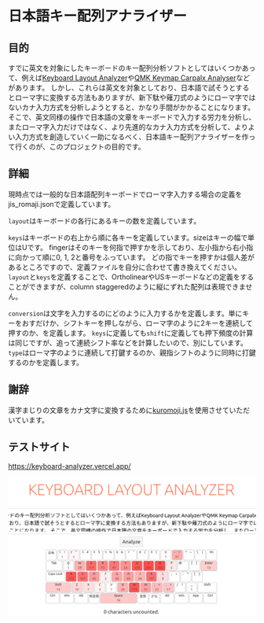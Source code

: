 # 日本語キー配列アナライザー

## 目的

すでに英文を対象にしたキーボードのキー配列分析ソフトとしてはいくつかあって、例えば[Keyboard Layout Analyzer](http://patorjk.com/keyboard-layout-analyzer/#/main)や[QMK Keymap Carpalx Analyser](https://jackhumbert.github.io/typing_model/)などがあります。
しかし、これらは英文を対象としており、日本語で試そうとするとローマ字に変換する方法もありますが、新下駄や薙刀式のようにローマ字ではないカナ入力方式を分析しようとすると、かなり手間がかかることになります。
そこで、英文同様の操作で日本語の文章をキーボードで入力する労力を分析し、またローマ字入力だけではなく、より先進的なカナ入力方式を分析して、よりよい入力方式を創造していく一助になるべく、日本語キー配列アナライザーを作って行くのが、このプロジェクトの目的です。

## 詳細

現時点では一般的な日本語配列キーボードでローマ字入力する場合の定義をjis_romaji.jsonで定義しています。

`layout`はキーボードの各行にあるキーの数を定義しています。

`keys`はキーボードの右上から順に各キーを定義しています。sizeはキーの幅で単位はUです。
fingerはそのキーを何指で押すかを示しており、左小指から右小指に向かって順に0, 1, 2と番号をふっています。
どの指でキーを押すかは個人差があるところですので、定義ファイルを自分に合わせて書き換えてください。
`layout`と`keys`を定義することで、OrtholinearやUSキーボードなどの定義をすることができますが、column staggeredのように縦にずれた配列は表現できません。

`conversion`は文字を入力するのにどのように入力するかを定義します。単にキーをおすだけか、シフトキーを押しながら、ローマ字のように2キーを連続して押すのか、を定義します。
`keys`に定義しても`shift`に定義しても押下頻度の計算は同じですが、追って連続シフト率などを計算したいので、別にしています。
`type`はローマ字のように連続して打鍵するのか、親指シフトのように同時に打鍵するのかを定義します。

## 謝辞

漢字まじりの文章をカナ文字に変換するために[kuromoji.js](https://github.com/takuyaa/kuromoji.js)を使用させていただいています。

## テストサイト

https://keyboard-analyzer.vercel.app/

![](screenshot.png)
